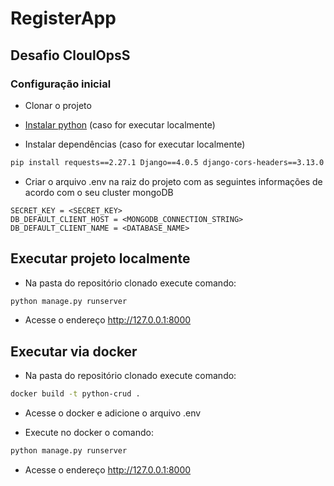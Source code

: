 # RegisterApp
## Desafio CloulOpsS

### Configuração inicial

- Clonar o projeto

- [Instalar python](https://realpython.com/installing-python/) (caso for executar localmente)


- Instalar dependências (caso for executar localmente)
```bash
pip install requests==2.27.1 Django==4.0.5 django-cors-headers==3.13.0 djangorestframework==3.13.1 djongo==1.3.5 pymongo==3.12.3 python-dotenv==0.20.0 dnspython==2.2.1 django-bootstrap-form==3.4
```

- Criar o arquivo .env na raiz do projeto com as seguintes informações de acordo com o seu cluster mongoDB
```env
SECRET_KEY = <SECRET_KEY>
DB_DEFAULT_CLIENT_HOST = <MONGODB_CONNECTION_STRING>
DB_DEFAULT_CLIENT_NAME = <DATABASE_NAME>
```

## Executar projeto localmente

- Na pasta do repositório clonado execute comando:

```bash
python manage.py runserver
```

- Acesse o endereço http://127.0.0.1:8000

## Executar via docker

- Na pasta do repositório clonado execute comando:

```bash
docker build -t python-crud .
```

- Acesse o docker e adicione o arquivo .env

- Execute no docker o comando:
```bash
python manage.py runserver
```

- Acesse o endereço http://127.0.0.1:8000
